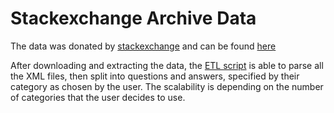 # Stackexchange Archive Data 
The data was donated by [stackexchange](https://data.stackexchange.com/) and can be found [here](https://archive.org/details/stackexchange)

After downloading and extracting the data, the [ETL script](https://github.com/jmt7080/ETL-of-stackexchange-data/blob/master/Stackexchange.ipynb) is able to parse all the XML files, then split into questions and answers, specified by their category as chosen by the user. The scalability is depending on the number of categories that the user decides to use. 
